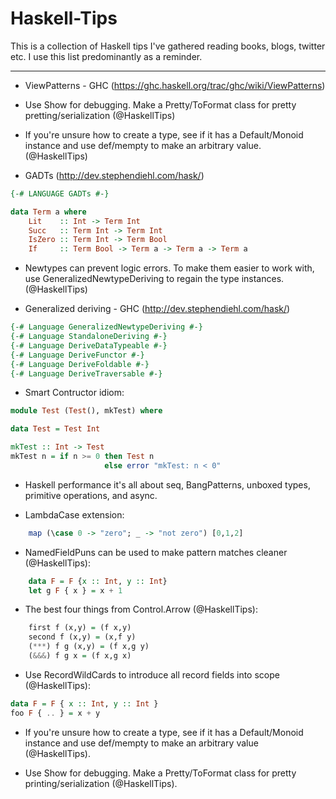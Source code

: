 Haskell-Tips 
============

This is a collection of Haskell tips I've gathered reading books, blogs, twitter etc. 
I use this list predominantly as a reminder.

___

* ViewPatterns - GHC (https://ghc.haskell.org/trac/ghc/wiki/ViewPatterns)

* Use Show for debugging. Make a Pretty/ToFormat class for pretty pretting/serialization (@HaskellTips)

* If you're unsure how to create a type, see if it has a Default/Monoid instance and use def/mempty to make an arbitrary value. (@HaskellTips)

* GADTs (http://dev.stephendiehl.com/hask/)

```haskell
{-# LANGUAGE GADTs #-}

data Term a where
    Lit    :: Int -> Term Int
    Succ   :: Term Int -> Term Int
    IsZero :: Term Int -> Term Bool 
    If     :: Term Bool -> Term a -> Term a -> Term a
```

* Newtypes can prevent logic errors. To make them easier to work with, use GeneralizedNewtypeDeriving to regain the type instances. (@HaskellTips)

* Generalized deriving - GHC (http://dev.stephendiehl.com/hask/)

```haskell
{-# Language GeneralizedNewtypeDeriving #-}
{-# Language StandaloneDeriving #-}
{-# Language DeriveDataTypeable #-}
{-# Language DeriveFunctor #-}
{-# Language DeriveFoldable #-}
{-# Language DeriveTraversable #-}
```

* Smart Contructor idiom: 

```haskell
module Test (Test(), mkTest) where

data Test = Test Int

mkTest :: Int -> Test
mkTest n = if n >= 0 then Test n 
                     else error "mkTest: n < 0"
```

* Haskell performance it's all about seq, BangPatterns, unboxed types, primitive operations, and async.

* LambdaCase extension:

```haskell
    map (\case 0 -> "zero"; _ -> "not zero") [0,1,2]
```

* NamedFieldPuns can be used to make pattern matches cleaner (@HaskellTips):
```haskell
    data F = F {x :: Int, y :: Int}
    let g F { x } = x + 1 
```

* The best four things from Control.Arrow (@HaskellTips):

```haskell
    first f (x,y) = (f x,y)
    second f (x,y) = (x,f y)
    (***) f g (x,y) = (f x,g y)
    (&&&) f g x = (f x,g x)
```

* Use RecordWildCards to introduce all record fields into scope (@HaskellTips):

```haskell
data F = F { x :: Int, y :: Int }
foo F { .. } = x + y
```

* If you're unsure how to create a type, see if it has a Default/Monoid instance and use def/mempty to make an arbitrary value (@HaskellTips).

* Use Show for debugging. Make a Pretty/ToFormat class for pretty printing/serialization (@HaskellTips).


